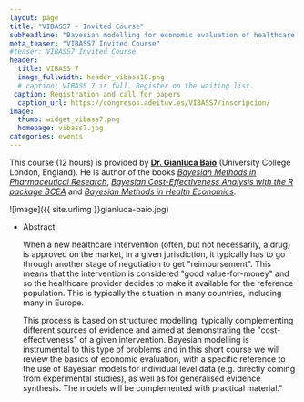 ```yaml
---
layout: page
title: "VIBASS7 - Invited Course"
subheadline: "Bayesian modelling for economic evaluation of healthcare interventions"
meta_teaser: "VIBASS7 Invited Course"
#teaser: VIBASS7 Invited Course
header:
  title: VIBASS 7
  image_fullwidth: header_vibass18.png
  # caption: VIBASS 7 is full. Register on the waiting list.
 caption: Registration and call for papers
  caption_url: https://congresos.adeituv.es/VIBASS7/inscripcion/
image:
  thumb: widget_vibass7.png
  homepage: vibass7.jpg
categories: events
---
```


This course (12 hours) is provided by [__Dr. Gianluca Baio__](https://gianluca.statistica.it/books/bmhe/) (University College London, England). He is author of the books [_Bayesian Methods in Pharmaceutical Research_](https://gianluca.statistica.it/books/bmpr/), [_Bayesian Cost-Effectiveness Analysis with the R package BCEA_](https://gianluca.statistica.it/books/bcea/) and [_Bayesian Methods in Health Economics_](https://gianluca.statistica.it/books/bmhe/).

![image]({{ site.urlimg }}gianluca-baio.jpg)

<!-- - Target audience

    Statisticians and applied researchers with strong interest applications of Hidden Markov Models (HMMs), particularly in ecology. No previous experience with `Nimble` or Bayesian statistics is assumed, but knowledge of `R` is required. -->

- Abstract

  When a new healthcare intervention (often, but not necessarily, a drug) is approved on the market, in a given jurisdiction, it typically has to go through another stage of negotiation to get "reimbursement". This means that the intervention is considered "good value-for-money" and so the healthcare provider decides to make it available for the reference population. This is typically the situation in many countries, including many in Europe. 
  
  This process is based on structured modelling, typically complementing different sources of evidence and aimed at demonstrating the "cost-effectiveness" of a given intervention. Bayesian modelling is instrumental to this type of problems and in this short course we will review the basics of economic evaluation, with a specific reference to the use of Bayesian models for individual level data (e.g. directly coming from experimental studies), as well as for generalised evidence synthesis. The models will be complemented with practical material."

<!-- - Training materials

	Materials for the course are freely available on line at:
	[https://oliviergimenez.github.io/bayesian-cr-workshop/](https://oliviergimenez.github.io/bayesian-cr-workshop/) -->
    
